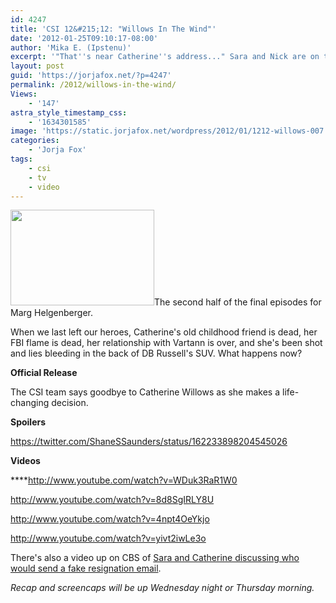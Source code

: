 ```yaml
---
id: 4247
title: 'CSI 12&#215;12: "Willows In The Wind"'
date: '2012-01-25T09:10:17-08:00'
author: 'Mika E. (Ipstenu)'
excerpt: '"That''s near Catherine''s address..." Sara and Nick are on the case to solve what happened to Catherine.'
layout: post
guid: 'https://jorjafox.net/?p=4247'
permalink: /2012/willows-in-the-wind/
Views:
    - '147'
astra_style_timestamp_css:
    - '1634301585'
image: 'https://static.jorjafox.net/wordpress/2012/01/1212-willows-007.jpeg'
categories:
    - 'Jorja Fox'
tags:
    - csi
    - tv
    - video
---
```


<a href="//static.jorjafox.net/wordpress/2012/01/1212-willows-007.jpeg"><img class="alignleft size-medium wp-image-4248" title="Willows in the Wind" src="//static.jorjafox.net/wordpress/2012/01/1212-willows-007-230x153.jpg" alt="" width="230" height="153" /></a>The second half of the final episodes for Marg Helgenberger.

When we last left our heroes, Catherine's old childhood friend is dead, her FBI flame is dead, her relationship with Vartann is over, and she's been shot and lies bleeding in the back of DB Russell's SUV. What happens now?

**Official Release**

The CSI team says goodbye to Catherine Willows as she makes a life-changing decision.

**Spoilers**

https://twitter.com/ShaneSSaunders/status/162233898204545026

**Videos**

****http://www.youtube.com/watch?v=WDuk3RaR1W0

http://www.youtube.com/watch?v=8d8SgIRLY8U

http://www.youtube.com/watch?v=4npt4OeYkjo

http://www.youtube.com/watch?v=yivt2iwLe3o

There's also a video up on CBS of <a href="http://www.cbs.com/shows/csi/video/2189593688/csi-sometimes-the-simplest-answer-is-the-right-answer">Sara and Catherine discussing who would send a fake resignation email</a>.

_Recap and screencaps will be up Wednesday night or Thursday morning._
